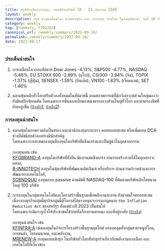 ```yaml
---
title: สรุปประเด็นการลงทุน, ก่อนสัปดาห์วันที่ 19 - 23 กันยายน 2565
layout: weekly
description: สรุป ความเคลื่อนไหว ทางเศรษฐกิจ และ การลงทุน รอบโลก ในรอบสัปดาห์, วันที่ 18 กันยายน 2565
category: weekly
tag: [summary, Y2022Q3]
canonical_url: /weekly/summary/2022-09-18/
permalink: /weekly/summary/2022-09-18/
date: 2022-09-17
---
```


### ประเด็นน่าสนใจ

1. การเคลื่อนไหวรอบสัปดาห์ Dow Jones -4.13%, S&P500 -4.77%, NASDAQ -5.48%, EU STOXX 600 -2.89% (ยุโรป), CSI300 -3.94% (จีน), TOPIX -1.37% (ญี่ปุ่น), SENSEX -1.59% (อินเดีย), VN100 -1.63% (เวียดนาม), SET -1.46%

2. ตลาดหุ้นหลักทั่วโลกปรับตัวลงทั้งหมดในสัปดาห์นี้ ตามสภาพการณ์ที่นักวิเคราะห์ส่วนใหญ่มองว่ายังมีแต่ปัจจัยกดดัน โดยเฉพาะการขึ้นดอกเบี้ยของธนาคารกลางส่วนใหญ่ทั่วโลก และค่าครองชีพที่ยังคงสูงขึ้น
([อ้างอิง1](https://www.cnbc.com/2022/09/15/stock-market-futures-open-to-close-news.html), 
[อ้างอิง2](https://www.cnbc.com/2022/09/14/chinas-inflation-is-far-lower-than-the-us-why-locals-still-feel-price-pressures.html)) 



### การลงทุนน่าสนใจ

1. ตลาดหุ้นในภาพรวมยังเป็นขาลง แนะนำนักลงทุนระยะยาว คอยทยอยสะสม หรือเพิ่มยอด DCA ช่วงที่ดัชนีย่อตัวลงอย่างมีนัยสำคัญ  
โดยเฉพาะการสะสมกองทุนที่ลงทุนในบริษัทที่แข็งแกร่งและเป็นผู้นำในอุตสาหกรรม<br><br>
กองทุนเด่น เช่น  
[KFGBRAND-A](https://www.finnomena.com/fund/KFGBRAND-A) ลงทุนในบริษัทที่ยั่งยืน มีแบรนด์แข็งแกร่ง สามารถสร้างรายได้ในทุกสภาวะตลาด,  
[B-INNOTECH](https://www.finnomena.com/fund/B-INNOTECH) ลงทุนในหุ้นบริษัทที่พัฒนาผลิตภัณฑ์ หรือบริการ ด้านความก้าวหน้าและการพัฒนาทางเทคโนโลยี,  
[SCBNDQ(A)](https://www.finnomena.com/fund/SCBNDQ(A)) ลงทุนแบบ passive ตามดัชนี NASDAQ-100 ที่ติดตามบริษัทเติบโตขนาดใหญ่ 100 บริษัท

2. การลงทุนในกลุ่มเทคโนโลยีและโครงสร้างพื้นฐานเพื่อพลังงานสะอาด ยังน่าสนใจทยอยสะสม  
เนื่องจากธุรกิจกลุ่มนี้ธุรกิจกลุ่มนี้มีโอกาสได้แรงหนุนจากจากกฎหมาย `the Inflation Reduction Act` ของสหรัฐฯ ตั้งแต่ช่วงปี 2023 เป็นต้นไป  
โดยเฉพาะจะมีแรงจูงใจให้ประชาชนใช้จ่ายทั้งเรื่องยานพาหนะ และที่อยู่อาศัย 
([อ้างอิง](https://www.cnbc.com/2022/09/03/inflation-reduction-act-when-to-claim-climate-tax-breaks-rebates.html))<br><br>
กองทุนน่าสนใจ เช่น  
[KFINFRA-A](https://www.finnomena.com/fund/KFINFRA-A) เน้นลงทุนในกิจการโครงสร้างพื้นฐานยุคใหม่ ครอบคลุมทั้งกลุ่มสาธารณูปโภค, การขนส่ง, โทรคมนาคม, และพลังงาน,  
[MRENEW-A](https://www.finnomena.com/fund/MRENEW-A) ลงทุนแบบเชิงรุก ในบริษัททั่วโลกที่ทำธุรกิจเกี่ยวกับพลังงานทางเลือก และเทคโนโลยีที่เกี่ยวข้อง 